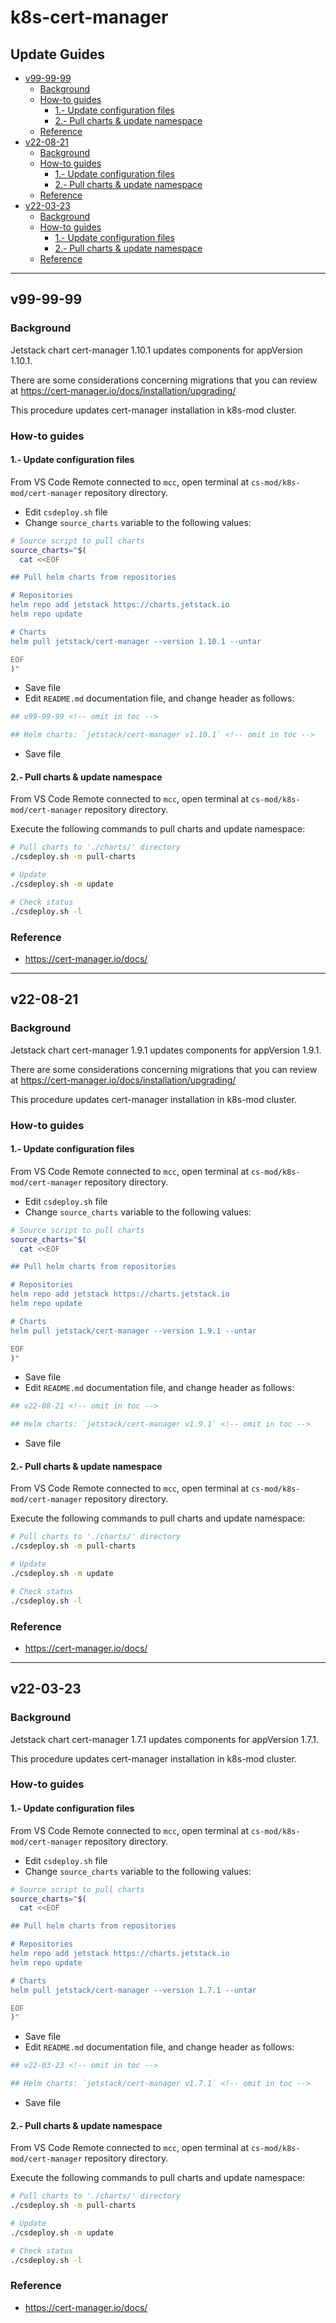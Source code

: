 <!-- markdownlint-disable MD024 -->

# k8s-cert-manager <!-- omit in toc -->

## Update Guides <!-- omit in toc -->

- [v99-99-99](#v99-99-99)
  - [Background](#background)
  - [How-to guides](#how-to-guides)
    - [1.- Update configuration files](#1--update-configuration-files)
    - [2.- Pull charts \& update namespace](#2--pull-charts--update-namespace)
  - [Reference](#reference)
- [v22-08-21](#v22-08-21)
  - [Background](#background-1)
  - [How-to guides](#how-to-guides-1)
    - [1.- Update configuration files](#1--update-configuration-files-1)
    - [2.- Pull charts \& update namespace](#2--pull-charts--update-namespace-1)
  - [Reference](#reference-1)
- [v22-03-23](#v22-03-23)
  - [Background](#background-2)
  - [How-to guides](#how-to-guides-2)
    - [1.- Update configuration files](#1--update-configuration-files-2)
    - [2.- Pull charts \& update namespace](#2--pull-charts--update-namespace-2)
  - [Reference](#reference-2)

---


## v99-99-99

### Background

Jetstack chart cert-manager 1.10.1 updates components for appVersion 1.10.1.

There are some considerations concerning migrations that you can review at <https://cert-manager.io/docs/installation/upgrading/>


This procedure updates cert-manager installation in k8s-mod cluster.

### How-to guides

#### 1.- Update configuration files

From VS Code Remote connected to `mcc`, open  terminal at `cs-mod/k8s-mod/cert-manager` repository directory.

- Edit `csdeploy.sh` file
- Change `source_charts` variable to the following values:

```bash
# Source script to pull charts
source_charts="$(
  cat <<EOF

## Pull helm charts from repositories

# Repositories
helm repo add jetstack https://charts.jetstack.io
helm repo update

# Charts
helm pull jetstack/cert-manager --version 1.10.1 --untar

EOF
)"
```

- Save file
- Edit `README.md` documentation file, and change header as follows:

``` bash
## v99-99-99 <!-- omit in toc -->

## Helm charts: `jetstack/cert-manager v1.10.1` <!-- omit in toc -->
```

- Save file

#### 2.- Pull charts & update namespace

From VS Code Remote connected to `mcc`, open  terminal at `cs-mod/k8s-mod/cert-manager` repository directory.

Execute the following commands to pull charts and update namespace:

```bash
# Pull charts to './charts/' directory
./csdeploy.sh -m pull-charts

# Update
./csdeploy.sh -m update

# Check status
./csdeploy.sh -l
```

### Reference

- <https://cert-manager.io/docs/>


---

## v22-08-21

### Background

Jetstack chart cert-manager 1.9.1 updates components for appVersion 1.9.1.

There are some considerations concerning migrations that you can review at <https://cert-manager.io/docs/installation/upgrading/>


This procedure updates cert-manager installation in k8s-mod cluster.

### How-to guides

#### 1.- Update configuration files

From VS Code Remote connected to `mcc`, open  terminal at `cs-mod/k8s-mod/cert-manager` repository directory.

- Edit `csdeploy.sh` file
- Change `source_charts` variable to the following values:

```bash
# Source script to pull charts
source_charts="$(
  cat <<EOF

## Pull helm charts from repositories

# Repositories
helm repo add jetstack https://charts.jetstack.io
helm repo update

# Charts
helm pull jetstack/cert-manager --version 1.9.1 --untar

EOF
)"
```

- Save file
- Edit `README.md` documentation file, and change header as follows:

``` bash
## v22-08-21 <!-- omit in toc -->

## Helm charts: `jetstack/cert-manager v1.9.1` <!-- omit in toc -->
```

- Save file

#### 2.- Pull charts & update namespace

From VS Code Remote connected to `mcc`, open  terminal at `cs-mod/k8s-mod/cert-manager` repository directory.

Execute the following commands to pull charts and update namespace:

```bash
# Pull charts to './charts/' directory
./csdeploy.sh -m pull-charts

# Update
./csdeploy.sh -m update

# Check status
./csdeploy.sh -l
```

### Reference

- <https://cert-manager.io/docs/>


---

## v22-03-23

### Background

Jetstack chart cert-manager 1.7.1 updates components for appVersion 1.7.1.

This procedure updates cert-manager installation in k8s-mod cluster.

### How-to guides

#### 1.- Update configuration files

From VS Code Remote connected to `mcc`, open  terminal at `cs-mod/k8s-mod/cert-manager` repository directory.

- Edit `csdeploy.sh` file
- Change `source_charts` variable to the following values:

```bash
# Source script to pull charts
source_charts="$(
  cat <<EOF

## Pull helm charts from repositories

# Repositories
helm repo add jetstack https://charts.jetstack.io
helm repo update

# Charts
helm pull jetstack/cert-manager --version 1.7.1 --untar

EOF
)"
```

- Save file
- Edit `README.md` documentation file, and change header as follows:

``` bash
## v22-03-23 <!-- omit in toc -->

## Helm charts: `jetstack/cert-manager v1.7.1` <!-- omit in toc -->
```

- Save file

#### 2.- Pull charts & update namespace

From VS Code Remote connected to `mcc`, open  terminal at `cs-mod/k8s-mod/cert-manager` repository directory.

Execute the following commands to pull charts and update namespace:

```bash
# Pull charts to './charts/' directory
./csdeploy.sh -m pull-charts

# Update
./csdeploy.sh -m update

# Check status
./csdeploy.sh -l
```

### Reference

- <https://cert-manager.io/docs/>
